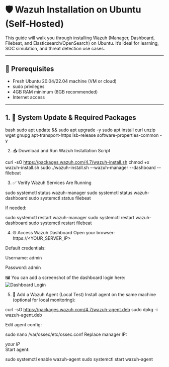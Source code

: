 # 🛡️ Wazuh Installation on Ubuntu (Self-Hosted)

This guide will walk you through installing Wazuh (Manager, Dashboard, Filebeat, and Elasticsearch/OpenSearch) on Ubuntu. It’s ideal for learning, SOC simulation, and threat detection use cases.

---

## 📌 Prerequisites

- Fresh Ubuntu 20.04/22.04 machine (VM or cloud)
- sudo privileges
- 4GB RAM minimum (8GB recommended)
- Internet access

---

## 1. 🧰 System Update & Required Packages

bash
sudo apt update && sudo apt upgrade -y
sudo apt install curl unzip wget gnupg apt-transport-https lsb-release software-properties-common -y


2. 📥 Download and Run Wazuh Installation Script

curl -sO https://packages.wazuh.com/4.7/wazuh-install.sh
chmod +x wazuh-install.sh
sudo ./wazuh-install.sh --wazuh-manager --dashboard --filebeat


3. ✅ Verify Wazuh Services Are Running

sudo systemctl status wazuh-manager
sudo systemctl status wazuh-dashboard
sudo systemctl status filebeat


If needed:

sudo systemctl restart wazuh-manager
sudo systemctl restart wazuh-dashboard
sudo systemctl restart filebeat


4. 🌐 Access Wazuh Dashboard
Open your browser: https://<YOUR_SERVER_IP>

Default credentials:

Username: admin

Password: admin

🖼️ You can add a screenshot of the dashboard login here:
![Dashboard Login](images/dashboard-login.png)



5. 🤖 Add a Wazuh Agent (Local Test)
Install agent on the same machine (optional for local monitoring):

curl -sO https://packages.wazuh.com/4.7/wazuh-agent.deb
sudo dpkg -i wazuh-agent.deb


Edit agent config:

sudo nano /var/ossec/etc/ossec.conf
Replace manager IP:

<server>
  <address>your IP </address>
</server>
Start agent:

sudo systemctl enable wazuh-agent
sudo systemctl start wazuh-agent



